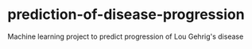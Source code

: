 # prediction-of-disease-progression
Machine learning project to predict progression of Lou Gehrig's disease
